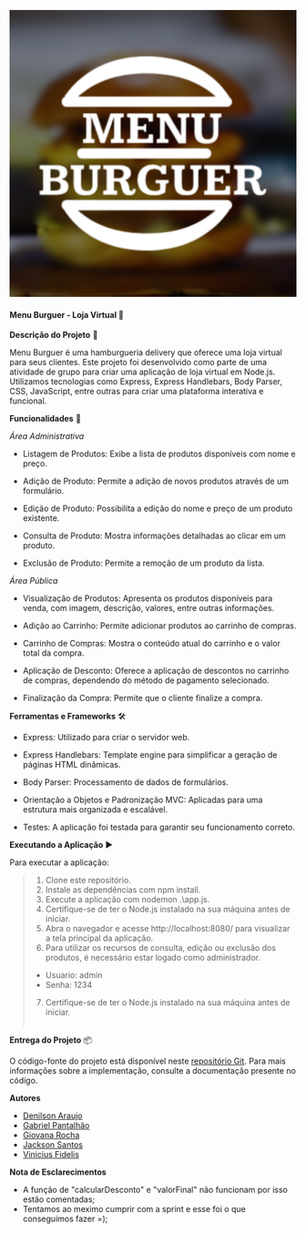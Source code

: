 <center>

![Logo](./publico/img/menuBurguer.png)

</center>

#### Menu Burguer - Loja Virtual 🍔

**Descrição do Projeto** 📝

Menu Burguer é uma hamburgueria delivery que oferece uma loja virtual para seus clientes. Este projeto foi desenvolvido como parte de uma atividade de grupo para criar uma aplicação de loja virtual em Node.js. Utilizamos tecnologias como Express, Express Handlebars, Body Parser, CSS, JavaScript, entre outras para criar uma plataforma interativa e funcional.

**Funcionalidades** 🛒

*Área Administrativa*

- Listagem de Produtos: Exibe a lista de produtos disponíveis com nome e preço.
  
  <!-- ![Listagem de Produtos](link_para_imagem_listagem_de_produtos.png) -->
  
- Adição de Produto: Permite a adição de novos produtos através de um formulário.

  <!-- ![Adição de Produto](link_para_imagem_adicao_de_produto.png) -->

- Edição de Produto: Possibilita a edição do nome e preço de um produto existente.
  
- Consulta de Produto: Mostra informações detalhadas ao clicar em um produto.
  
- Exclusão de Produto: Permite a remoção de um produto da lista.

*Área Pública*

- Visualização de Produtos: Apresenta os produtos disponíveis para venda, com imagem, descrição, valores, entre outras informações.
  
  <!-- ![Visualização de Produtos](link_para_imagem_visualizacao_de_produtos.png) -->

- Adição ao Carrinho: Permite adicionar produtos ao carrinho de compras.
  
- Carrinho de Compras: Mostra o conteúdo atual do carrinho e o valor total da compra.
  
- Aplicação de Desconto: Oferece a aplicação de descontos no carrinho de compras, dependendo do método de pagamento selecionado.
  
- Finalização da Compra: Permite que o cliente finalize a compra.

**Ferramentas e Frameworks** 🛠️

- Express: Utilizado para criar o servidor web.
  
- Express Handlebars: Template engine para simplificar a geração de páginas HTML dinâmicas.
  
- Body Parser: Processamento de dados de formulários.
  
- Orientação a Objetos e Padronização MVC: Aplicadas para uma estrutura mais organizada e escalável.
  
- Testes: A aplicação foi testada para garantir seu funcionamento correto.

**Executando a Aplicação** ▶️

Para executar a aplicação:

>1. Clone este repositório.
>2. Instale as dependências com npm install.
>3. Execute a aplicação com nodemon .\app.js.
>4. Certifique-se de ter o Node.js instalado na sua máquina antes de iniciar.
>5. Abra o navegador e acesse http://localhost:8080/ para visualizar a tela principal da aplicação.
>6. Para utilizar os recursos de consulta, edição ou exclusão dos produtos, é necessário estar logado como administrador.
>* Usuario: admin
>* Senha: 1234
>7. Certifique-se de ter o Node.js instalado na sua máquina antes de iniciar.<br> <br>


**Entrega do Projeto** 📦

O código-fonte do projeto está disponível neste [repositório Git](https://github.com/Newdevs2023/ProjetoFinal). Para mais informações sobre a implementação, consulte a documentação presente no código.

**Autores**
- [Denilson Araujo](https://www.linkedin.com/in/denilson-araujo-686aa9168/)
- [Gabriel Pantalhão](https://www.linkedin.com/in/gabriel-pantalh%C3%A3o-758ab625b/)
- [Giovana Rocha](https://www.linkedin.com/in/giovanna-rocha-650575260/)
- [Jackson Santos](https://www.linkedin.com/in/jacksonhenriqueapsantos/)
- [Vinicius Fidelis]()

**Nota de Esclarecimentos**
- A função de "calcularDesconto" e "valorFinal" não funcionam por isso estão comentadas;
- Tentamos ao meximo cumprir com a sprint e esse foi o que conseguimos fazer =);